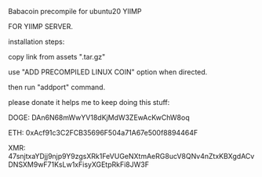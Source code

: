 Babacoin precompile for ubuntu20 YIIMP

FOR YIIMP SERVER.

installation steps:

copy link from assets ".tar.gz"

use "ADD PRECOMPILED LINUX COIN" option when directed.

then run "addport" command.

please donate it helps me to keep doing this stuff:

DOGE: DAn6N68mWwYV18dKjMdW3ZEwAcKwChW8oq

ETH: 0xAcf91c3C2FCB35696F504a71A67e500f8894464F

XMR: 47snjtxaYDjj9njp9Y9zgsXRk1FeVUGeNXtmAeRG8ucV8QNv4nZtxKBXgdACvDNSXM9wF71KsLw1xFisyXGEtpRkFi8JW3F
